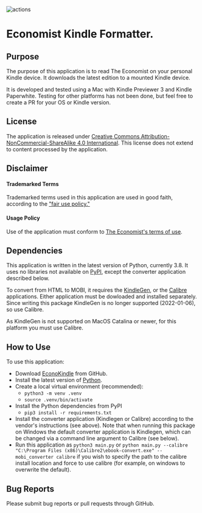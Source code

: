 ![actions](https://github.com/geirem/econokindle/workflows/Python%20application/badge.svg?branch=master)

# Economist Kindle Formatter.
## Purpose
The purpose of this application is to read The Economist on your personal Kindle device.  It downloads the latest
edition to a mounted Kindle device.

It is developed and tested using a Mac with Kindle Previewer 3 and Kindle Paperwhite.  Testing for other platforms
has not been done, but feel free to create a PR for your OS or Kindle version.

## License
The application is released under [Creative Commons Attribution-NonCommercial-ShareAlike 4.0 International](https://creativecommons.org/licenses/by-nc-sa/4.0/).   This license does not extend to content processed by the application.

## Disclaimer
#### Trademarked Terms
Trademarked terms used in this application are used in good faith, according to the ["fair use policy."](https://www.inta.org/TrademarkBasics/FactSheets/Pages/Fair-Use-of-TrademarksNL.aspx)

#### Usage Policy
Use of the application must conform to [The Economist's terms of use](https://www.economist.com/legal/terms-of-use).

## Dependencies
This application is written in the latest version of Python, currently 3.8.  It uses no libraries not
available on [PyPI](pypi.org/), except the converter application described below.

To convert from HTML to MOBI, it requires the [KindleGen](https://www.amazon.com/gp/feature.html?ie=UTF8&docId=1000765211), or the [Calibre](https://calibre-ebook.com/)
applications.  Either application must be dowloaded and installed separately. Since writing this package KindleGen is no longer supported (2022-01-06), so use Calibre.

As KindleGen is not supported on MacOS Catalina or newer, for this platform you must use Calibre.


## How to Use
To use this application:
* Download [EconoKindle](https://github.com/geirem/econokindle) from GitHub.
* Install the latest version of [Python](https://www.python.org/downloads/).
* Create a local virtual environment (recommended):
    * `python3 -m venv .venv`
    * `source .venv/bin/activate`
* Install the Python dependencies from PyPI
    * `pip3 install -r requirements.txt`
* Install the converter application (Kindlegen or Calibre) according to the
vendor's instructions (see above). Note that when running this package
 on Windows the default converter application is Kindlegen, which can be changed via a command line argument to Calibre (see below).
* Run this application as `python3 main.py` or `python main.py --calibre "C:\Program Files (x86)\Calibre2\ebook-convert.exe" --mobi_converter calibre` if you wish to specify the path to the calibre install location and force to use calibre (for example, on windows to overwrite the default).

## Bug Reports
Please submit bug reports or pull requests through GitHub.
